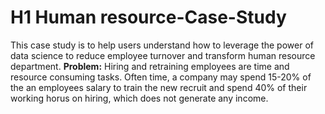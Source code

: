 # H1 Human resource-Case-Study

This case study is to help users understand how to leverage the power of data science to reduce employee turnover and transform human resource department. 
**Problem:** Hiring and retraining employees are time and resource consuming tasks. Often time, a company may spend 15-20% of the an employees salary to train the new recruit and spend 40% of their working horus on hiring, which does not generate any income. 
